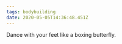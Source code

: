 ```yaml
---
tags: bodybuilding
date: 2020-05-05T14:36:48.451Z
---
```


Dance with your feet like a boxing butterfly.